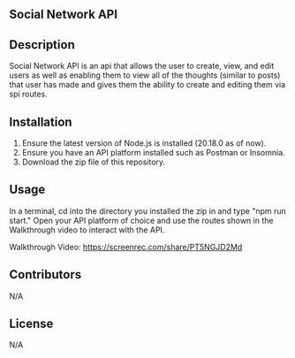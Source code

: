 ## Social Network API

## Description
Social Network API is an api that allows the user to create, view, and edit users as well as enabling them to view all of the thoughts (similar to posts) that user has made and gives them the ability to create and editing them via spi routes.

## Installation
 1. Ensure the latest version of Node.js is installed (20.18.0 as of now).
 2. Ensure you have an API platform installed such as Postman or Insomnia.
 3. Download the zip file of this repository.

## Usage
In a terminal, cd into the directory you installed the zip in and type "npm run start." Open your API platform of choice and use the routes shown in the Walkthrough video to interact with the API.

Walkthrough Video: https://screenrec.com/share/PT5NGJD2Md

## Contributors
N/A

## License
N/A